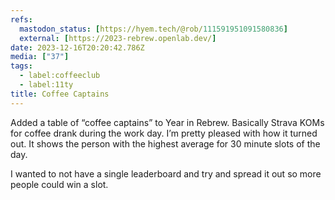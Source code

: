 ```yaml
---
refs:
  mastodon_status: [https://hyem.tech/@rob/111591951091580836]
  external: [https://2023-rebrew.openlab.dev/]
date: 2023-12-16T20:20:42.786Z
media: ["37"]
tags:
  - label:coffeeclub
  - label:11ty
title: Coffee Captains
---
```


Added a table of “coffee captains” to Year in Rebrew. Basically Strava KOMs for coffee drank during the work day. I’m pretty pleased with how it turned out. It shows the person with the highest average for 30 minute slots of the day.

I wanted to not have a single leaderboard and try and spread it out so more people could win a slot.
